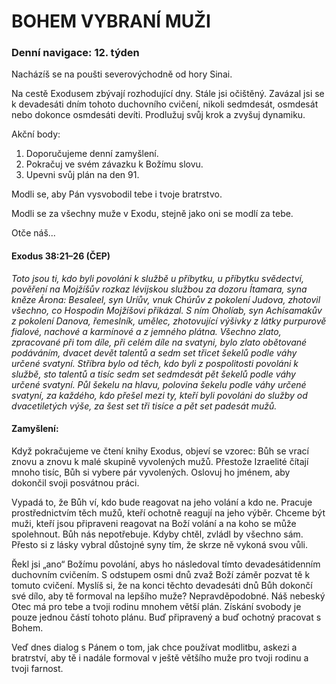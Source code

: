 # BOHEM VYBRANÍ MUŽI

### Denní navigace: 12. týden

Nacházíš se na poušti severovýchodně od hory Sinai.

Na cestě Exodusem zbývají rozhodující dny. Stále jsi očištěný. Zavázal jsi se k devadesáti dním tohoto duchovního cvičení, nikoli sedmdesát, osmdesát nebo dokonce osmdesáti devíti. Prodlužuj svůj krok a zvyšuj dynamiku.

Akční body:
1. Doporučujeme denní zamyšlení.
2. Pokračuj ve svém závazku k Božímu slovu.
3. Upevni svůj plán na den 91.

Modli se, aby Pán vysvobodil tebe i tvoje bratrstvo.

Modli se za všechny muže v Exodu, stejně jako oni se modlí za tebe.

Otče náš...

#### Exodus 38:21–26 (ČEP)
*Toto jsou ti, kdo byli povoláni k službě u příbytku, u příbytku svědectví, pověření na Mojžíšův rozkaz lévijskou službou za dozoru Ítamara, syna kněze Árona: Besaleel, syn Uríův, vnuk Chúrův z pokolení Judova, zhotovil všechno, co Hospodin Mojžíšovi přikázal. S ním Oholíab, syn Achísamakův z pokolení Danova, řemeslník, umělec, zhotovující výšivky z látky purpurově fialové, nachové a karmínové a z jemného plátna. Všechno zlato, zpracované při tom díle, při celém díle na svatyni, bylo zlato obětované podáváním, dvacet devět talentů a sedm set třicet šekelů podle váhy určené svatyní. Stříbra bylo od těch, kdo byli z pospolitosti povoláni k službě, sto talentů a tisíc sedm set sedmdesát pět šekelů podle váhy určené svatyní. Půl šekelu na hlavu, polovina šekelu podle váhy určené svatyní, za každého, kdo přešel mezi ty, kteří byli povoláni do služby od dvacetiletých výše, za šest set tři tisíce a pět set padesát mužů.*

#### Zamyšlení:
Když pokračujeme ve čtení knihy Exodus, objeví se vzorec: Bůh se vrací znovu a znovu k malé skupině vyvolených mužů. Přestože Izraelité čítají mnoho tisíc, Bůh si vybere pár vyvolených. Oslovuj ho jménem, aby dokončil svoji posvátnou práci.

Vypadá to, že Bůh ví, kdo bude reagovat na jeho volání a kdo ne. Pracuje prostřednictvím těch mužů, kteří ochotně reagují na jeho výběr. Chceme být muži, kteří jsou připraveni reagovat na Boží volání a na koho se může spolehnout. Bůh nás nepotřebuje. Kdyby chtěl, zvládl by všechno sám. Přesto si z lásky vybral důstojné syny tím, že skrze ně vykoná svou vůli.

Řekl jsi „ano“ Božímu povolání, abys ho následoval tímto devadesátidenním duchovním cvičením. S odstupem osmi dnů zvaž Boží záměr pozvat tě k tomuto cvičení. Myslíš si, že na konci těchto devadesáti dnů Bůh dokončí své dílo, aby tě formoval na lepšího muže? Nepravděpodobné. Náš nebeský Otec má pro tebe a tvoji rodinu mnohem větší plán. Získání svobody je pouze jednou částí tohoto plánu. Buď připravený a buď ochotný pracovat s Bohem.

Veď dnes dialog s Pánem o tom, jak chce používat modlitbu, askezi a bratrství, aby tě i nadále formoval v ještě většího muže pro tvoji rodinu a tvoji farnost.
